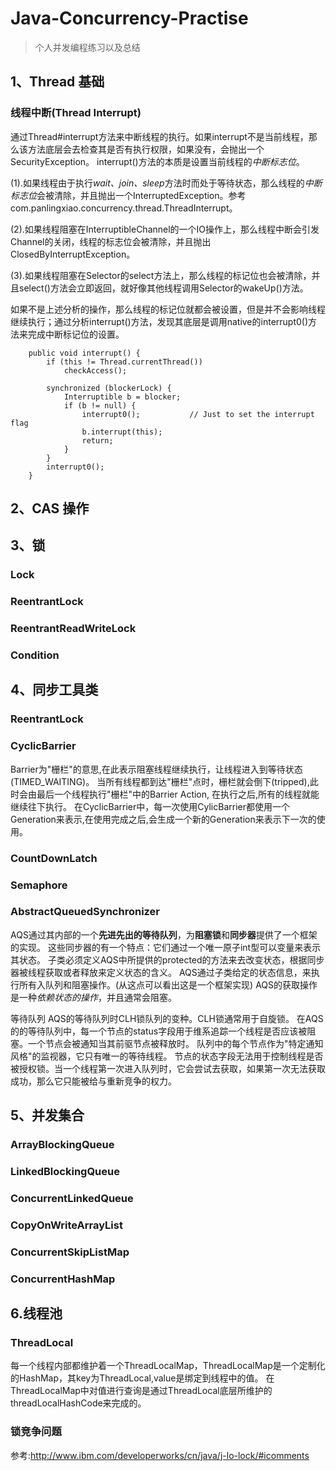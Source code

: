 # Java-Concurrency-Practise

>个人并发编程练习以及总结

## 1、Thread 基础

### 线程中断(Thread Interrupt)
通过Thread#interrupt方法来中断线程的执行。如果interrupt不是当前线程，那么该方法底层会去检查其是否有执行权限，如果没有，会抛出一个SecurityException。
interrupt()方法的本质是设置当前线程的*中断标志位*。

(1).如果线程由于执行*wait、join、sleep*方法时而处于等待状态，那么线程的*中断标志位*会被清除，并且抛出一个InterruptedException。参考com.panlingxiao.concurrency.thread.ThreadInterrupt。

(2).如果线程阻塞在InterruptibleChannel的一个IO操作上，那么线程中断会引发Channel的关闭，线程的标志位会被清除，并且抛出ClosedByInterruptException。

(3).如果线程阻塞在Selector的select方法上，那么线程的标记位也会被清除，并且select()方法会立即返回，就好像其他线程调用Selector的wakeUp()方法。

如果不是上述分析的操作，那么线程的标记位就都会被设置，但是并不会影响线程继续执行；通过分析interrupt()方法，发现其底层是调用native的interrupt0()方法来完成中断标记位的设置。
```
    public void interrupt() {
        if (this != Thread.currentThread())
            checkAccess();

        synchronized (blockerLock) {
            Interruptible b = blocker;
            if (b != null) {
                interrupt0();           // Just to set the interrupt flag
                b.interrupt(this);
                return;
            }
        }
        interrupt0();
    }
```


## 2、CAS 操作


## 3、锁

### Lock

### ReentrantLock

### ReentrantReadWriteLock

### Condition


## 4、同步工具类



### ReentrantLock 

### CyclicBarrier
Barrier为"栅栏"的意思,在此表示阻塞线程继续执行，让线程进入到等待状态(TIMED_WAITING)。 
当所有线程都到达"栅栏"点时，栅栏就会倒下(tripped),此时会由最后一个线程执行"栅栏"中的Barrier Action, 在执行之后,所有的线程就能继续往下执行。
在CyclicBarrier中，每一次使用CylicBarrier都使用一个Generation来表示,在使用完成之后,会生成一个新的Generation来表示下一次的使用。



### CountDownLatch

### Semaphore


### AbstractQueuedSynchronizer
AQS通过其内部的一个**先进先出的等待队列**，为**阻塞锁**和**同步器**提供了一个框架的实现。
这些同步器的有一个特点：它们通过一个唯一原子int型可以变量来表示其状态。
子类必须定义AQS中所提供的protected的方法来去改变状态，根据同步器被线程获取或者释放来定义状态的含义。
AQS通过子类给定的状态信息，来执行所有入队列和阻塞操作。(从这点可以看出这是一个框架实现)
AQS的获取操作是一种*依赖状态的操作*，并且通常会阻塞。


等待队列
AQS的等待队列时CLH锁队列的变种。CLH锁通常用于自旋锁。
在AQS的的等待队列中，每一个节点的status字段用于维系追踪一个线程是否应该被阻塞。一个节点会被通知当其前驱节点被释放时。
队列中的每个节点作为"特定通知风格"的监视器，它只有唯一的等待线程。
节点的状态字段无法用于控制线程是否被授权锁。当一个线程第一次进入队列时，它会尝试去获取，如果第一次无法获取成功，那么它只能被给与重新竞争的权力。

## 5、并发集合

### ArrayBlockingQueue

### LinkedBlockingQueue

### ConcurrentLinkedQueue

### CopyOnWriteArrayList

### ConcurrentSkipListMap

### ConcurrentHashMap


## 6.线程池



### ThreadLocal
每一个线程内部都维护着一个ThreadLocalMap，ThreadLocalMap是一个定制化的HashMap，其key为ThreadLocal,value是绑定到线程中的值。
在ThreadLocalMap中对值进行查询是通过ThreadLocal底层所维护的threadLocalHashCode来完成的。



### 锁竞争问题
参考:http://www.ibm.com/developerworks/cn/java/j-lo-lock/#icomments